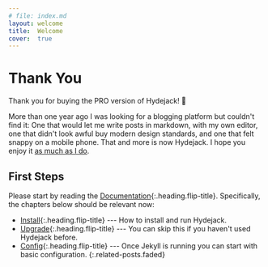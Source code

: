 ```yaml
---
# file: index.md
layout: welcome
title:  Welcome
cover:  true
---
```


<!-- projects -->

<!-- posts -->

# Thank You
Thank you for buying the PRO version of Hydejack! 🎉

More than one year ago I was looking for a blogging platform but couldn't find it:
One that would let me write posts in markdown, with my own editor, one that didn't look awful buy modern design standards, and one that felt snappy on a mobile phone.
That and more is now Hydejack. I hope you enjoy it [as much as I do](https://qwtel.com/).

## First Steps
Please start by reading the [Documentation]{:.heading.flip-title}.
Specifically, the chapters below should be relevant now:

* [Install]{:.heading.flip-title} --- How to install and run Hydejack.
* [Upgrade]{:.heading.flip-title} --- You can skip this if you haven't used Hydejack before.
* [Config]{:.heading.flip-title} --- Once Jekyll is running you can start with basic configuration.
{:.related-posts.faded}

[documentation]: docs/README.md
[install]: docs/install.md
[upgrade]: docs/upgrade.md
[config]: docs/config.md
